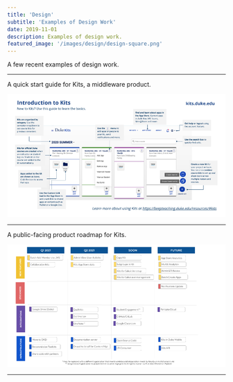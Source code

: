 ```yaml
---
title: 'Design'
subtitle: 'Examples of Design Work'
date: 2019-11-01
description: Examples of design work.
featured_image: '/images/design/design-square.png'
---
```



A few recent examples of design work.

---

A quick start guide for Kits, a middleware product.

![](/images/design/kits_quick_start.png)

---

A public-facing product roadmap for Kits.

![](/images/design/kits_roadmap_fy21.png)


---

